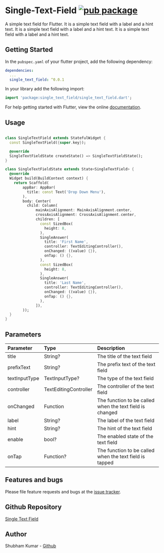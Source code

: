# Single-Text-Field [![pub package](https://img.shields.io/pub/v/drop_down_list_menu.svg)](https://pub.dartlang.org/packages/single_text_field)

A simple text field for Flutter. It is a simple text field with a label and a hint text. It is a simple text field with a label and a hint text. It is a simple text field with a label and a hint text.

## Getting Started

In the `pubspec.yaml` of your flutter project, add the following dependency:

```yaml
dependencies:
  ...
  single_text_field: ^0.0.1
```

In your library add the following import:

```dart
import 'package:single_text_field/single_text_field.dart';
```

For help getting started with Flutter, view the online [documentation](https://flutter.io/).

## Usage

```dart

class SingleTextField extends StatefulWidget {
  const SingleTextField({super.key});

  @override
  SingleTextFieldState createState() => SingleTextFieldState();
}

class SingleTextFieldState extends State<SingleTextField> {
  @override
  Widget build(BuildContext context) {
    return Scaffold(
        appBar: AppBar(
          title: const Text('Drop Down Menu'),
        ),
        body: Center(
          child: Column(
              mainAxisAlignment: MainAxisAlignment.center,
              crossAxisAlignment: CrossAxisAlignment.center,
              children: [
                const SizedBox(
                  height: 8,
                ),
                SingleAnswer(
                  title: 'First Name',
                  controller: TextEditingController(),
                  onChanged: ((value) {}),
                  onTap: () {},
                ),
                const SizedBox(
                  height: 8,
                ),
                SingleAnswer(
                  title: 'Last Name',
                  controller: TextEditingController(),
                  onChanged: ((value) {}),
                  onTap: () {},
                ),
              ]),
        ));
  }
}

```

## Parameters

| Parameter     | Type                  | Description                                              |
| :------------ | :-------------------- | :------------------------------------------------------- |
| title         | String?               | The title of the text field                              |
| prefixText    | String?               | The prefix text of the text field                        |
| textInputType | TextInputType?        | The type of the text field                               |
| controller    | TextEditingController | The controller of the text field                         |
| onChanged     | Function              | The function to be called when the text field is changed |
| label         | String?               | The label of the text field                              |
| hint          | String?               | The hint of the text field                               |
| enable        | bool?                 | The enabled state of the text field                      |
| onTap         | Function?             | The function to be called when the text field is tapped  |

## Features and bugs

Please file feature requests and bugs at the [issue tracker][tracker].

## Github Repository

[Single Text Field][githubrepo]

## Author

Shubham Kumar - [Github](https://github.com/shubham0809200)

[tracker]: https://github.com/shubham0809200/Single-Text-Field/issues
[githubrepo]: https://github.com/shubham0809200/Single-Text-Field
